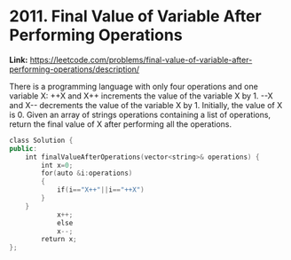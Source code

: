 # 2011. Final Value of Variable After Performing Operations

**Link:** https://leetcode.com/problems/final-value-of-variable-after-performing-operations/description/

There is a programming language with only four operations and one variable X: ++X and X++ increments the value of the variable X by 1. --X and X-- decrements the value of the variable X by 1. Initially, the value of X is 0. Given an array of strings operations containing a list of operations, return the final value of X after performing all the operations.

```cpp
class Solution {
public:
    int finalValueAfterOperations(vector<string>& operations) {
        int x=0;
        for(auto &i:operations)
        {
            if(i=="X++"||i=="++X")
        }
    }
            x++;
            else
            x--;
        return x;
};
```
